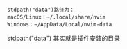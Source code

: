 ```
stdpath("data")路径为：
macOS/Linux：~/.local/share/nvim
Windows：~/AppData/Local/nvim-data
```

stdpath("data") 其实就是插件安装的目录